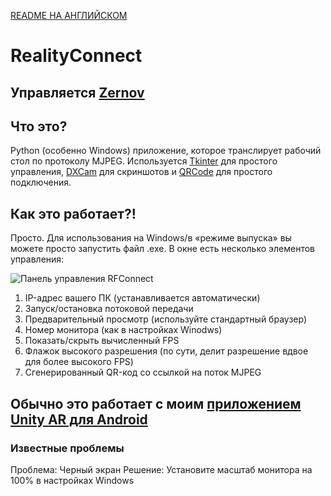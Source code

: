 [README НА АНГЛИЙСКОМ](./README.md)

# RealityConnect

## Управляется [Zernov](https://www.youtube.com/@zernovtech)

## Что это?
Python (особенно Windows) приложение, которое транслирует рабочий стол по протоколу MJPEG.
Используется [Tkinter](https://docs.python.org/3/library/tkinter.html) для простого управления, [DXCam](https://github.com/ra1nty/DXcam) для скриншотов и [QRCode](https://pypi.org/project/qrcode/) для простого подключения.

## Как это работает?!

Просто. Для использования на Windows/в «режиме выпуска» вы можете просто запустить файл .exe. В окне есть несколько элементов управления:

![Панель управления RFConnect](https://github.com/user-attachments/assets/b5c59837-13c6-4216-ace1-280b9056b6a4)
1. IP-адрес вашего ПК (устанавливается автоматически)
2. Запуск/остановка потоковой передачи
3. Предварительный просмотр (используйте стандартный браузер)
4. Номер монитора (как в настройках Winodws)
5. Показать/скрыть вычисленный FPS
6. Флажок высокого разрешения (по сути, делит разрешение вдвое для более высокого FPS)
7. Сгенерированный QR-код со ссылкой на поток MJPEG

## Обычно это работает с моим [приложением Unity AR для Android](https://github.com/ZernovTechno/AR)

### Известные проблемы
Проблема: Черный экран
Решение: Установите масштаб монитора на 100% в настройках Windows
